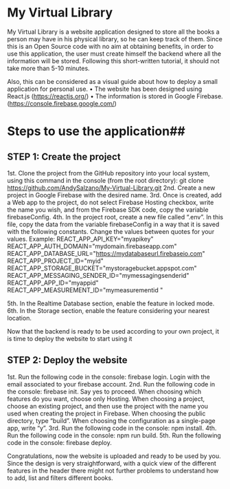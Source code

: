 # My Virtual Library

My Virtual Library is a website application designed to store all the books a person may have in his physical library, so he can keep track of them. Since this is an Open Source code with no aim at obtaining benefits, in order to use this application, the user must create himself the backend where all the information will be stored. Following this short-written tutorial, it should not take more than 5-10 minutes. 

Also, this can be considered as a visual guide about how to deploy a small application for personal use. 
    •	The website has been designed using React.js (https://reactjs.org/) 
    •	The information is stored in Google Firebase. (https://console.firebase.google.com/) 

# Steps to use the application##
## STEP 1: Create the project
1st. Clone the project from the GitHub repository into your local system, using this command in the console (from the root directory): git clone https://github.com/AndySalzano/My-Virtual-Library.git
2nd. Create a new project in Google Firebase with the desired name. 
3rd. Once is created, add a Web app to the project, do not select Firebase Hosting checkbox, write the name you wish, and from the Firebase SDK code, copy the variable firebaseConfig.
4th. In the project root, create a new file called “.env”. In this file, copy the data from the variable firebaseConfig in a way that it is saved with the following constants. Change the values between quotes for your values. Example:
REACT_APP_API_KEY="myapikey"
REACT_APP_AUTH_DOMAIN="mydomain.firebaseapp.com"
REACT_APP_DATABASE_URL="https://mydatabaseurl.firebaseio.com"
REACT_APP_PROJECT_ID="myid"
REACT_APP_STORAGE_BUCKET="mystoragebucket.appspot.com"
REACT_APP_MESSAGING_SENDER_ID="mymessagingsenderid"
REACT_APP_APP_ID="myappid"
REACT_APP_MEASUREMENT_ID="mymeasurementid "

5th. In the Realtime Database section, enable the feature in locked mode.
6th. In the Storage section, enable the feature considering your nearest location.

Now that the backend is ready to be used according to your own project, it is time to deploy the website to start using it

## STEP 2: Deploy the website
1st. Run the following code in the console: firebase login. Login with the email associated to your firebase account.
2nd. Run the following code in the console: firebase init. Say yes to proceed. When choosing which features do you want, choose only Hosting. When choosing a project, choose an existing project, and then use the project with the name you used when creating the project in Firebase. When choosing the public directory, type “build”. When choosing the configuration as a single-page app, write “y”.
3rd. Run the following code in the console: npm install.
4th. Run the following code in the console: npm run build.
5th. Run the following code in the console: firebase deploy.

Congratulations, now the website is uploaded and ready to be used by you. Since the design is very straightforward, with a quick view of the different features in the header there might not further problems to understand how to add, list and filters different books.



